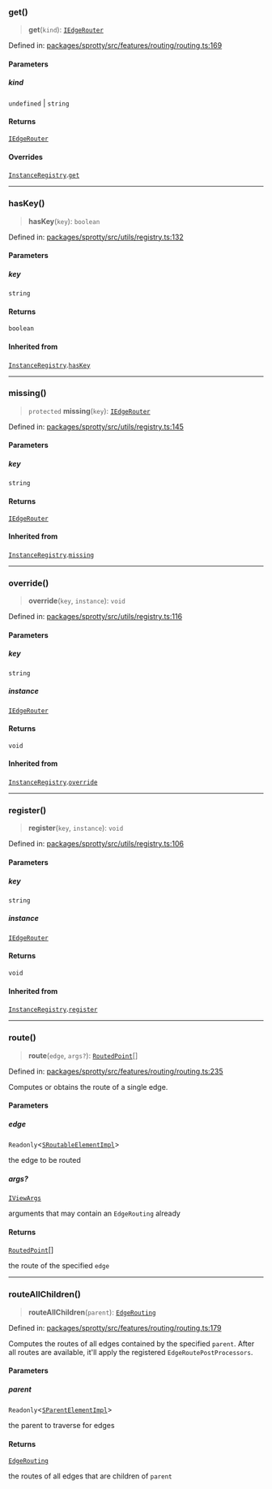 
### get()

> **get**(`kind`): [`IEdgeRouter`](../Interface.IEdgeRouter)

Defined in: [packages/sprotty/src/features/routing/routing.ts:169](https://github.com/eclipse-sprotty/sprotty/blob/f9b2433481cc27a1ac0c92d525a92039ae7f6c76/packages/sprotty/src/features/routing/routing.ts#L169)

#### Parameters

##### kind

`undefined` | `string`

#### Returns

[`IEdgeRouter`](../Interface.IEdgeRouter)

#### Overrides

[`InstanceRegistry`](../Class.InstanceRegistry).[`get`](../Class.InstanceRegistry.md#get)

***

### hasKey()

> **hasKey**(`key`): `boolean`

Defined in: [packages/sprotty/src/utils/registry.ts:132](https://github.com/eclipse-sprotty/sprotty/blob/f9b2433481cc27a1ac0c92d525a92039ae7f6c76/packages/sprotty/src/utils/registry.ts#L132)

#### Parameters

##### key

`string`

#### Returns

`boolean`

#### Inherited from

[`InstanceRegistry`](../Class.InstanceRegistry).[`hasKey`](../Class.InstanceRegistry.md#haskey)

***

### missing()

> `protected` **missing**(`key`): [`IEdgeRouter`](../Interface.IEdgeRouter)

Defined in: [packages/sprotty/src/utils/registry.ts:145](https://github.com/eclipse-sprotty/sprotty/blob/f9b2433481cc27a1ac0c92d525a92039ae7f6c76/packages/sprotty/src/utils/registry.ts#L145)

#### Parameters

##### key

`string`

#### Returns

[`IEdgeRouter`](../Interface.IEdgeRouter)

#### Inherited from

[`InstanceRegistry`](../Class.InstanceRegistry).[`missing`](../Class.InstanceRegistry.md#missing)

***

### override()

> **override**(`key`, `instance`): `void`

Defined in: [packages/sprotty/src/utils/registry.ts:116](https://github.com/eclipse-sprotty/sprotty/blob/f9b2433481cc27a1ac0c92d525a92039ae7f6c76/packages/sprotty/src/utils/registry.ts#L116)

#### Parameters

##### key

`string`

##### instance

[`IEdgeRouter`](../Interface.IEdgeRouter)

#### Returns

`void`

#### Inherited from

[`InstanceRegistry`](../Class.InstanceRegistry).[`override`](../Class.InstanceRegistry.md#override)

***

### register()

> **register**(`key`, `instance`): `void`

Defined in: [packages/sprotty/src/utils/registry.ts:106](https://github.com/eclipse-sprotty/sprotty/blob/f9b2433481cc27a1ac0c92d525a92039ae7f6c76/packages/sprotty/src/utils/registry.ts#L106)

#### Parameters

##### key

`string`

##### instance

[`IEdgeRouter`](../Interface.IEdgeRouter)

#### Returns

`void`

#### Inherited from

[`InstanceRegistry`](../Class.InstanceRegistry).[`register`](../Class.InstanceRegistry.md#register)

***

### route()

> **route**(`edge`, `args?`): [`RoutedPoint`](../Interface.RoutedPoint)[]

Defined in: [packages/sprotty/src/features/routing/routing.ts:235](https://github.com/eclipse-sprotty/sprotty/blob/f9b2433481cc27a1ac0c92d525a92039ae7f6c76/packages/sprotty/src/features/routing/routing.ts#L235)

Computes or obtains the route of a single edge.

#### Parameters

##### edge

`Readonly`\<[`SRoutableElementImpl`](../Class.SRoutableElementImpl)\>

the edge to be routed

##### args?

[`IViewArgs`](../Interface.IViewArgs)

arguments that may contain an `EdgeRouting` already

#### Returns

[`RoutedPoint`](../Interface.RoutedPoint)[]

the route of the specified `edge`

***

### routeAllChildren()

> **routeAllChildren**(`parent`): [`EdgeRouting`](../Class.EdgeRouting)

Defined in: [packages/sprotty/src/features/routing/routing.ts:179](https://github.com/eclipse-sprotty/sprotty/blob/f9b2433481cc27a1ac0c92d525a92039ae7f6c76/packages/sprotty/src/features/routing/routing.ts#L179)

Computes the routes of all edges contained by the specified `parent`.
After all routes are available, it'll apply the registered `EdgeRoutePostProcessors`.

#### Parameters

##### parent

`Readonly`\<[`SParentElementImpl`](../Class.SParentElementImpl)\>

the parent to traverse for edges

#### Returns

[`EdgeRouting`](../Class.EdgeRouting)

the routes of all edges that are children of `parent`
